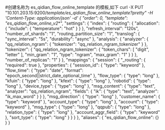 #创建名称为 es_qidian_flow_online_template 的模板,如下
curl -X PUT "10.101.203.15:9200/_template/es_qidian_flow_online_template?pretty" -H 'Content-Type: application/json' -d'
{
    "order": 0,
    "template": "es_qidian_flow_online_v2_*",
    "settings": {
      "index": {
        "routing": {
          "allocation": {
            "include": {
              "temperature": "hot"
            }
          }
        },
        "refresh_interval": "120s",
        "number_of_shards": "1",
        "routing_partition_size": "1",
        "translog": {
          "sync_interval": "5s",
          "durability": "async"
        },
        "analysis": {
          "analyzer": {
            "qq_relation_ngram": {
              "tokenizer": "qq_relation_ngram_tokenizer"
            }
          },
          "tokenizer": {
            "qq_relation_ngram_tokenizer": {
              "token_chars": [
                "digit",
                "letter"
              ],
              "min_gram": "1",
              "type": "ngram",
              "max_gram": "1"
            }
          }
        },
        "number_of_replicas": "1"
      }
    },
    "mappings": {
      "session": {
        "_routing": {
          "required": true
        },
        "properties": {
          "session_id": {
            "type": "keyword"
          },
          "flow_time": {
            "type": "date",
            "format": "epoch_second||strict_date_optional_time"
          },
          "flow_type": {
            "type": "long"
          },
          "kfuin": {
            "type": "long"
          },
          "kfext": {
            "type": "long"
          },
          "robotid": {
            "type": "long"
          },
          "device_type": {
            "type": "long"
          },
          "msg_content": {
            "type": "text",
            "analyzer": "qq_relation_ngram",
            "fields": {
              "ik": {
                "type": "text",
                "analyzer": "ik_max_word"
              }
            }
          },
          "msg_direction": {
            "type": "long"
          },
          "customer_name": {
            "type": "keyword"
          },
          "account_type": {
            "type": "long"
          },
          "account": {
            "type": "keyword"
          },
          "msg_type": {
            "type": "long"
          },
          "qqpub": {
            "type": "long"
          },
          "relation_type": {
            "type": "long"
          },
          "account_aggr_field": {
            "type": "keyword"
          },
          "sort_type": {
            "type": "long"
          }
        }
      }
    },
    "aliases": {
      "es_qidian_flow_online": {}
    }
}
